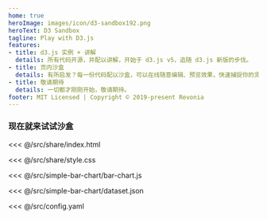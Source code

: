 ```yaml
---
home: true
heroImage: images/icon/d3-sandbox192.png
heroText: D3 Sandbox
tagline: Play with D3.js
features:
- title: d3.js 实例 + 讲解
  details: 所有代码开源，并配以讲解，开始于 d3.js v5，追随 d3.js 新版的步伐。
- title: 页内沙盒
  details: 有所启发？每一份代码配以沙盒，可以在线随意编辑、预览效果，快速捕捉你的灵感！
- title: 敬请期待
  details: 一切都才刚刚开始，敬请期待。
footer: MIT Licensed | Copyright © 2019-present Revonia
---
```

 
### 现在就来试试沙盒

<CodeSandbox>

<<< @/src/share/index.html

<<< @/src/share/style.css

<<< @/src/simple-bar-chart/bar-chart.js

<<< @/src/simple-bar-chart/dataset.json

<<< @/src/config.yaml

</CodeSandbox>

